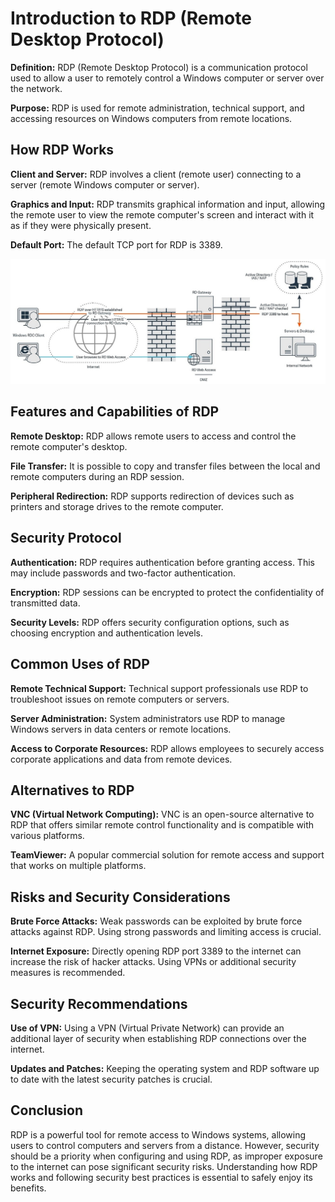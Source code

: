 # Introduction to RDP (Remote Desktop Protocol)

**Definition:** RDP (Remote Desktop Protocol) is a communication protocol used to allow a user to remotely control a Windows computer or server over the network.

**Purpose:** RDP is used for remote administration, technical support, and accessing resources on Windows computers from remote locations.

## How RDP Works

**Client and Server:** RDP involves a client (remote user) connecting to a server (remote Windows computer or server).

**Graphics and Input:** RDP transmits graphical information and input, allowing the remote user to view the remote computer's screen and interact with it as if they were physically present.

**Default Port:** The default TCP port for RDP is 3389.

<div>
<img src="img/rdp.jpg"/>
</div>

## Features and Capabilities of RDP

**Remote Desktop:** RDP allows remote users to access and control the remote computer's desktop.

**File Transfer:** It is possible to copy and transfer files between the local and remote computers during an RDP session.

**Peripheral Redirection:** RDP supports redirection of devices such as printers and storage drives to the remote computer.

## Security Protocol

**Authentication:** RDP requires authentication before granting access. This may include passwords and two-factor authentication.

**Encryption:** RDP sessions can be encrypted to protect the confidentiality of transmitted data.

**Security Levels:** RDP offers security configuration options, such as choosing encryption and authentication levels.

## Common Uses of RDP

**Remote Technical Support:** Technical support professionals use RDP to troubleshoot issues on remote computers or servers.

**Server Administration:** System administrators use RDP to manage Windows servers in data centers or remote locations.

**Access to Corporate Resources:** RDP allows employees to securely access corporate applications and data from remote devices.

## Alternatives to RDP

**VNC (Virtual Network Computing):** VNC is an open-source alternative to RDP that offers similar remote control functionality and is compatible with various platforms.

**TeamViewer:** A popular commercial solution for remote access and support that works on multiple platforms.

## Risks and Security Considerations

**Brute Force Attacks:** Weak passwords can be exploited by brute force attacks against RDP. Using strong passwords and limiting access is crucial.

**Internet Exposure:** Directly opening RDP port 3389 to the internet can increase the risk of hacker attacks. Using VPNs or additional security measures is recommended.

## Security Recommendations

**Use of VPN:** Using a VPN (Virtual Private Network) can provide an additional layer of security when establishing RDP connections over the internet.

**Updates and Patches:** Keeping the operating system and RDP software up to date with the latest security patches is crucial.

## Conclusion

RDP is a powerful tool for remote access to Windows systems, allowing users to control computers and servers from a distance. However, security should be a priority when configuring and using RDP, as improper exposure to the internet can pose significant security risks. Understanding how RDP works and following security best practices is essential to safely enjoy its benefits.
